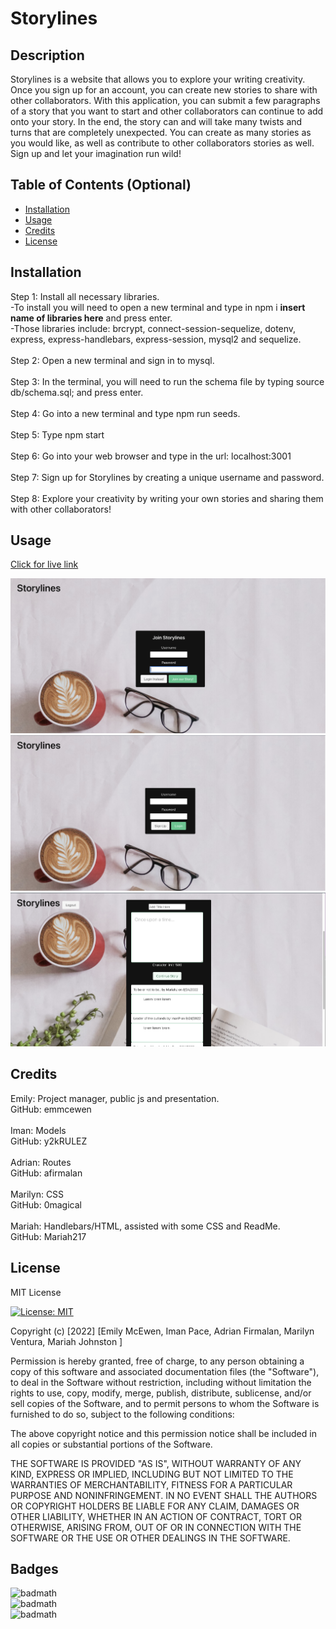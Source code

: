 # Storylines

## Description

Storylines is a website that allows you to explore your writing creativity. Once you sign up for an account, you can create new stories to share with other collaborators. With this application, you can submit a few paragraphs of a story that you want to start and other collaborators can continue to add onto your story. In the end, the story can and will take many twists and turns that are completely unexpected. You can create as many stories as you would like, as well as contribute to other collaborators stories as well. Sign up and let your imagination run wild!

## Table of Contents (Optional)

- [Installation](#installation)
- [Usage](#usage)
- [Credits](#credits)
- [License](#license)

## Installation
Step 1: Install all necessary libraries. 
<br>
-To install you will need to open a new terminal and type in npm i **insert name of libraries here** and press enter. <br>
-Those libraries include: brcrypt, connect-session-sequelize, dotenv, express, express-handlebars, express-session, mysql2 and sequelize.
<br>
<br>
Step 2: Open a new terminal and sign in to mysql.
<br>
<br>
Step 3: In the terminal, you will need to run the schema file by typing source db/schema.sql; and press enter.
<br>
<br>
Step 4: Go into a new terminal and type npm run seeds.
<br>
<br>
Step 5: Type npm start
<br>
<br>
Step 6: Go into your web browser and type in the url: localhost:3001
<br>
<br>
Step 7: Sign up for Storylines by creating a unique username and password.
<br>
<br>
Step 8: Explore your creativity by writing your own stories and sharing them with other collaborators!

## Usage

 <a href="https://project2-em.herokuapp.com/">Click for live link</a>


![screenshot1](assets/storylines1.png)
![screenshot1](assets/storylines2.png)
![screenshot1](assets/storylines3.png)

## Credits

Emily: Project manager, public js and presentation.
<br>
GitHub: emmcewen
<br>
<br>
Iman: Models
<br>
GitHub: y2kRULEZ
<br>
<br>
Adrian: Routes
<br>
GitHub: afirmalan
<br>
<br>
Marilyn: CSS
<br>
GitHub: 0magical
<br>
<br>
Mariah: Handlebars/HTML, assisted with some CSS and ReadMe.
<br>
GitHub: Mariah217


## License
MIT License

[![License: MIT](https://img.shields.io/badge/License-MIT-yellow.svg)](https://opensource.org/licenses/MIT)

Copyright (c) [2022] [Emily McEwen, Iman Pace, Adrian Firmalan, Marilyn Ventura, Mariah Johnston ]

Permission is hereby granted, free of charge, to any person obtaining a copy
of this software and associated documentation files (the "Software"), to deal
in the Software without restriction, including without limitation the rights
to use, copy, modify, merge, publish, distribute, sublicense, and/or sell
copies of the Software, and to permit persons to whom the Software is
furnished to do so, subject to the following conditions:

The above copyright notice and this permission notice shall be included in all
copies or substantial portions of the Software.

THE SOFTWARE IS PROVIDED "AS IS", WITHOUT WARRANTY OF ANY KIND, EXPRESS OR
IMPLIED, INCLUDING BUT NOT LIMITED TO THE WARRANTIES OF MERCHANTABILITY,
FITNESS FOR A PARTICULAR PURPOSE AND NONINFRINGEMENT. IN NO EVENT SHALL THE
AUTHORS OR COPYRIGHT HOLDERS BE LIABLE FOR ANY CLAIM, DAMAGES OR OTHER
LIABILITY, WHETHER IN AN ACTION OF CONTRACT, TORT OR OTHERWISE, ARISING FROM,
OUT OF OR IN CONNECTION WITH THE SOFTWARE OR THE USE OR OTHER DEALINGS IN THE
SOFTWARE.

## Badges

![badmath](https://img.shields.io/static/v1?label=JavaScript&message=63%&color=blue)<br>
![badmath](https://img.shields.io/static/v1?label=CSS&message=<MESSAGE>&color=yellow)<br>
![badmath](https://img.shields.io/static/v1?label=Handlebars&message=13%&color=orange)<br>
